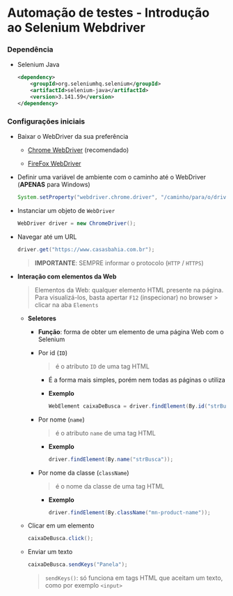 # Automação de testes - Introdução ao Selenium Webdriver

### Dependência

* Selenium Java

    ```xml
    <dependency>
        <groupId>org.seleniumhq.selenium</groupId>
        <artifactId>selenium-java</artifactId>
        <version>3.141.59</version>
    </dependency>
    ```
  
### Configurações iniciais

* Baixar o WebDriver da sua preferência

  * [Chrome WebDriver](https://chromedriver.chromium.org/downloads) (recomendado)

  * [FireFox WebDriver](https://github.com/mozilla/geckodriver/releases)

* Definir uma variável de ambiente com o caminho até o WebDriver (**APENAS** para Windows)

  ```java
  System.setProperty("webdriver.chrome.driver", "/caminho/para/o/driver/chromedriver.exe")
  ```
  
* Instanciar um objeto de `WebDriver`

  ```java
  WebDriver driver = new ChromeDriver();
  ```
  
* Navegar até um URL

  ```java
  driver.get("https://www.casasbahia.com.br");
  ```
  
  > **IMPORTANTE**: SEMPRE informar o protocolo (`HTTP` / `HTTPS`)

* **Interação com elementos da Web**
  
  > Elementos da Web: qualquer elemento HTML presente na página. Para visualizá-los, basta apertar `F12` (inspecionar) no browser > clicar na aba `Elements`
  
  * **Seletores**
    
    * **Função**: forma de obter um elemento de uma página Web com o Selenium

    * Por id (`ID`)
      
      > é o atributo `ID` de uma tag HTML

      * É a forma mais simples, porém nem todas as páginas o utiliza

      * **Exemplo**

        ```java
        WebElement caixaDeBusca = driver.findElement(By.id("strBusca"));
        ```

    * Por nome (`name`)

      > é o atributo `name` de uma tag HTML
      
      * **Exemplo**

        ```java
        driver.findElement(By.name("strBusca"));
        ```
    
    * Por nome da classe (`className`)
      
      > é o nome da classe de uma tag HTML
      
      * **Exemplo**
  
        ```java
        driver.findElement(By.className("mn-product-name"));
        ```

  * Clicar em um elemento

    ```java
    caixaDeBusca.click();
    ```
  
  * Enviar um texto

    ```java
    caixaDeBusca.sendKeys("Panela");
    ```
    
    > `sendKeys()`: só funciona em tags HTML que aceitam um texto, como por exemplo `<input>`